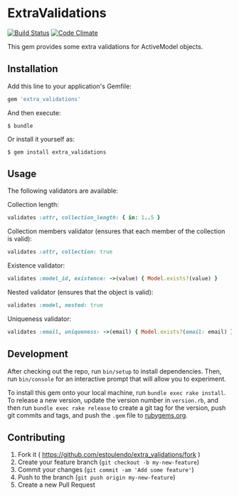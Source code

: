 # ExtraValidations

[![Build Status][travis_badge]][travis_link]
[![Code Climate][cclimate_badge]][cclimate_link]

This gem provides some extra validations for ActiveModel objects.

## Installation

Add this line to your application's Gemfile:

```ruby
gem 'extra_validations'
```

And then execute:

    $ bundle

Or install it yourself as:

    $ gem install extra_validations

## Usage

The following validators are available:

Collection length:

```ruby
validates :attr, collection_length: { in: 1..5 }
```

Collection members validator (ensures that each member of the collection is
valid):

```ruby
validates :attr, collection: true
```

Existence validator:

```ruby
validates :model_id, existence: ->(value) { Model.exists?(value) }
```

Nested validator (ensures that the object is valid):

```ruby
validates :model, nested: true
```

Uniqueness validator:

```ruby
validates :email, uniqueness: ->(email) { Model.exists?(email: email) }
```

## Development

After checking out the repo, run `bin/setup` to install dependencies. Then, run
`bin/console` for an interactive prompt that will allow you to experiment.

To install this gem onto your local machine, run `bundle exec rake install`.
To release a new version, update the version number in `version.rb`, and then
run `bundle exec rake release` to create a git tag for the version, push git
commits and tags, and push the `.gem` file to
[rubygems.org](https://rubygems.org).

## Contributing

1. Fork it ( https://github.com/estoulendo/extra_validations/fork )
2. Create your feature branch (`git checkout -b my-new-feature`)
3. Commit your changes (`git commit -am 'Add some feature'`)
4. Push to the branch (`git push origin my-new-feature`)
5. Create a new Pull Request

[travis_badge]: https://travis-ci.org/estoulendo/extra_validations.svg?branch=master
[travis_link]: https://travis-ci.org/estoulendo/extra_validations
[cclimate_badge]: https://codeclimate.com/github/estoulendo/extra_validations/badges/gpa.svg
[cclimate_link]: https://codeclimate.com/github/estoulendo/extra_validations
